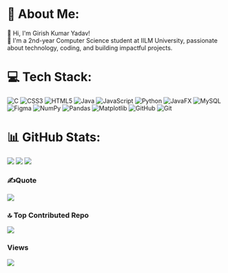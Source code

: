 # 💫 About Me:
👋 Hi, I'm Girish Kumar Yadav!<br>🚀 I'm a 2nd-year Computer Science student at IILM University, passionate about technology, coding, and building impactful projects.

# 💻 Tech Stack:
![C](https://img.shields.io/badge/c-%2300599C.svg?style=for-the-badge&logo=c&logoColor=white) ![CSS3](https://img.shields.io/badge/css3-%231572B6.svg?style=for-the-badge&logo=css3&logoColor=white) ![HTML5](https://img.shields.io/badge/html5-%23E34F26.svg?style=for-the-badge&logo=html5&logoColor=white) ![Java](https://img.shields.io/badge/java-%23ED8B00.svg?style=for-the-badge&logo=openjdk&logoColor=white) ![JavaScript](https://img.shields.io/badge/javascript-%23323330.svg?style=for-the-badge&logo=javascript&logoColor=%23F7DF1E) ![Python](https://img.shields.io/badge/python-3670A0?style=for-the-badge&logo=python&logoColor=ffdd54) ![JavaFX](https://img.shields.io/badge/javafx-%23FF0000.svg?style=for-the-badge&logo=javafx&logoColor=white) ![MySQL](https://img.shields.io/badge/mysql-4479A1.svg?style=for-the-badge&logo=mysql&logoColor=white) ![Figma](https://img.shields.io/badge/figma-%23F24E1E.svg?style=for-the-badge&logo=figma&logoColor=white) ![NumPy](https://img.shields.io/badge/numpy-%23013243.svg?style=for-the-badge&logo=numpy&logoColor=white) ![Pandas](https://img.shields.io/badge/pandas-%23150458.svg?style=for-the-badge&logo=pandas&logoColor=white) ![Matplotlib](https://img.shields.io/badge/Matplotlib-%23ffffff.svg?style=for-the-badge&logo=Matplotlib&logoColor=black) ![GitHub](https://img.shields.io/badge/github-%23121011.svg?style=for-the-badge&logo=github&logoColor=white) ![Git](https://img.shields.io/badge/git-%23F05033.svg?style=for-the-badge&logo=git&logoColor=white)

# 📊 GitHub Stats:
![](https://github-readme-stats.vercel.app/api?username=G1r1shCodes&theme=dark&hide_border=false&include_all_commits=true&count_private=true&cache_seconds=0)
![](https://github-readme-streak-stats.herokuapp.com/?user=G1r1shCodes&theme=dark&hide_border=false&cache_seconds=0)
![](https://github-readme-stats.vercel.app/api/top-langs/?username=G1r1shCodes&theme=dark&hide_border=false&include_all_commits=true&count_private=true&layout=compact&cache_seconds=0)

### ✍️Quote
![](https://quotes-github-readme.vercel.app/api?type=horizontal&theme=radical)

### 🔝 Top Contributed Repo
![](https://github-contributor-stats.vercel.app/api?username=G1r1shCodes&limit=5&theme=dark&combine_all_yearly_contributions=true&cache_seconds=0)

### Views
[![](https://visitcount.itsvg.in/api?id=G1r1shCodes&label=Profile%20Views&color=12&icon=5&pretty=true)](https://visitcount.itsvg.in)


